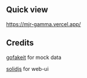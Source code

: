 ## Quick view
https://mjr-gamma.vercel.app/
## Credits
[gofakeit](https://github.com/brianvoe/gofakeit) for mock data

[solidjs](https://github.com/solidjs/solid) for web-ui
